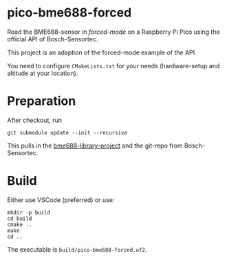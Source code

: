 pico-bme688-forced
==================

Read the BME688-sensor in _forced-mode_ on a Raspberry Pi Pico using the official API of Bosch-Sensortec.

This project is an adaption of the forced-mode example of the API.

You need to configure `CMakeLists.txt` for your needs (hardware-setup and altitude at your location).


Preparation
===========

After checkout, run

    git submodule update --init --recursive

This pulls in the [bme688-library-project](https://github.com/bablokb/pico-bme688) and the git-repo from Bosch-Sensortec.


Build
=====

Either use VSCode (preferred) or use:

    mkdir -p build
    cd build
    cmake ..
    make
    cd ..

The executable is `build/pico-bme688-forced.uf2`.
